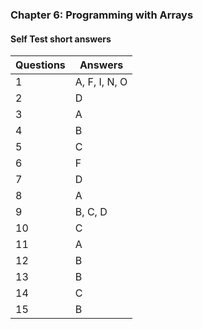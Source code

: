 ### Chapter 6: Programming with Arrays

#### Self Test short answers

Questions | Answers
----------|--------
1         | A, F, I, N, O
2         | D
3         | A
4         | B
5         | C
6         | F
7         | D
8         | A
9         | B, C, D
10        | C
11        | A
12        | B
13        | B
14        | C
15        | B
